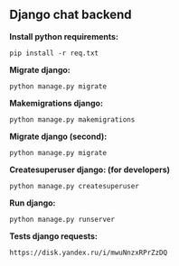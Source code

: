 ## Django chat backend

**Install python requirements:**

```
pip install -r req.txt
```
**Migrate django:**

```
python manage.py migrate
```

**Makemigrations django:**

```
python manage.py makemigrations
```

**Migrate django (second):**

```
python manage.py migrate
```

**Createsuperuser django: (for developers)**

```
python manage.py createsuperuser
```

**Run django:**

```
python manage.py runserver
```

**Tests django requests:**

```
https://disk.yandex.ru/i/mwuNnzxRPrZzDQ
```
